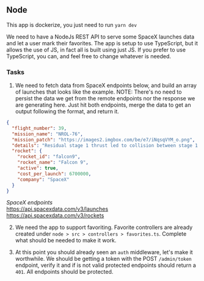 ## Node

This app is dockerize, you just need to run `yarn dev`

We need to have a NodeJs REST API to serve some SpaceX launches data and let a user mark their favorites. The app is setup to use TypeScript, but it allows the use of JS, in fact all is built using just JS. If you prefer to use TypeScript, you can, and feel free to change whatever is needed.

### Tasks

1. We need to fetch data from SpaceX endpoints below, and build an array of launches that looks like the example. NOTE: There's no need to persist the data we get from the remote endpoints nor the response we are generating here. Just hit both endpoints, merge the data to get an output following the format, and return it.

```json
{
  "flight_number": 39,
  "mission_name": "NROL-76",
  "mission_patch": "https://images2.imgbox.com/be/e7/iNqsqVYM_o.png",
  "details": "Residual stage 1 thrust led to collision between stage 1 and stage 2",
  "rocket": {
    "rocket_id": "falcon9",
    "rocket_name": "Falcon 9",
    "active": true,
    "cost_per_launch": 6700000,
    "company": "SpaceX"
  }
}
```

_SpaceX endpoints_ <br/>
https://api.spacexdata.com/v3/launches <br/>
https://api.spacexdata.com/v3/rockets

2. We need the app to support favoriting. Favorite controllers are already created under `node > src > controllers > favorites.ts`. Complete what should be needed to make it work.

3. At this point you should already seen an `auth` middleware, let's make it worthwhile. We should be getting a token with the POST `/admin/token` endpoint, verify it and if is not valid protected endpoints should return a `401`. All endpoints should be protected.
